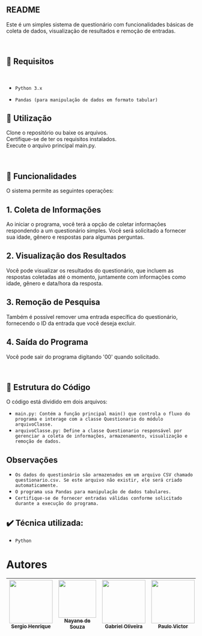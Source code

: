 
<h2> README </h2>
<p>Este é um simples sistema de questionário com funcionalidades básicas de coleta de dados, visualização de resultados e remoção de entradas.</p> </br>

<h2>📍 Requisitos</h2> 
</br>

   - ``Python 3.x``
   
  - ``Pandas (para manipulação de dados em formato tabular)``

<h2>📍 Utilização </h2>
<p> Clone o repositório ou baixe os arquivos. <br>
    Certifique-se de ter os requisitos instalados.<br>
    Execute o arquivo principal main.py. </p> </br>

<h2>📍 Funcionalidades</h2>
<p> O sistema permite as seguintes operações: 
  
## 1. Coleta de Informações 
<p>Ao iniciar o programa, você terá a opção de coletar informações respondendo a um questionário simples. Você será solicitado a fornecer sua idade, gênero e respostas para algumas perguntas.<p>
</p> 

## 2. Visualização dos Resultados
<p>Você pode visualizar os resultados do questionário, que incluem as respostas coletadas até o momento, juntamente com informações como idade, gênero e data/hora da resposta.</p>

## 3. Remoção de Pesquisa
<p>Também é possível remover uma entrada específica do questionário, fornecendo o ID da entrada que você deseja excluir.</p>

## 4. Saída do Programa
<p>Você pode sair do programa digitando '00' quando solicitado.</p>
</br>
<h2>📍 Estrutura do Código </h2>
<p>O código está dividido em dois arquivos:</p>

 - ``main.py: Contém a função principal main() que controla o fluxo do programa e interage com a classe Questionario do módulo arquivoClasse.``
 - ``arquivoClasse.py: Define a classe Questionario responsável por gerenciar a coleta de informações, armazenamento, visualização e remoção de dados.``

<h2>Observações</h2>

 - ``Os dados do questionário são armazenados em um arquivo CSV chamado questionario.csv. Se este arquivo não existir, ele será criado automaticamente.``
 - ``O programa usa Pandas para manipulação de dados tabulares.``
 - ``Certifique-se de fornecer entradas válidas conforme solicitado durante a execução do programa.``


##   ✔️ Técnica utilizada: 
- ``Python``


# Autores

| [<img src="https://avatars.githubusercontent.com/u/114114763?v=4" width=115><br><sub>Sergio Henrique</sub>](https://github.com/Sergin03)  |  [<img src="https://github.com/nayanesenhorinha/img/blob/main/20221118_145449.jpg?raw=true" width=100><br><sub>Nayane de Souza</sub>](https://github.com/nayanesenhorinha) |  [<img src="https://avatars.githubusercontent.com/u/113216641?v=4" width=115><br><sub>Gabriel Oliveira</sub>](https://github.com/BieldoJT)  | [<img src="https://avatars.githubusercontent.com/u/114115311?v=4" width=115><br><sub>Paulo Victor</sub>](https://github.com/pevehdev) | [<img src="https://avatars.githubusercontent.com/u/114114853?v=4" width=115><br><sub>Leticia Mattos</sub>](https://github.com/LeticiaMattosSilva) |[<img src="https://github.com/images/modules/search/light.png" width=115><br><sub>Tigrinho</sub>]()
| :---: | :---: | :---: | :---: | :---: | :---: |




